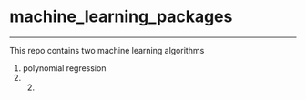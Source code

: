 # machine_learning_packages
---
This repo contains two machine learning algorithms
1. polynomial regression
2. 2. 
